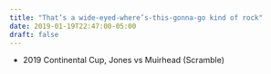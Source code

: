 ```yaml
---
title: "That’s a wide-eyed-where’s-this-gonna-go kind of rock"
date: 2019-01-19T22:47:00-05:00
draft: false
---
```

- 2019 Continental Cup, Jones vs Muirhead (Scramble)